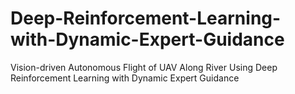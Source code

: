 # Deep-Reinforcement-Learning-with-Dynamic-Expert-Guidance
Vision-driven Autonomous Flight of UAV Along River Using Deep Reinforcement Learning with Dynamic Expert Guidance

